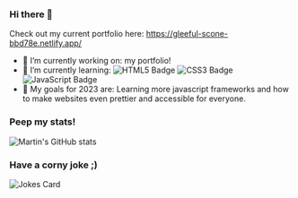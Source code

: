 <!--
**MartinP3/MartinP3** is a ✨ _special_ ✨ repository because its `README.md` (this file) appears on your GitHub profile.

Here are some ideas to get you started:

- 👯 I’m looking to collaborate on nothing atm
- 🤔 I’m looking for help with javascript ig?
- 💬 Ask me about ...
- 📫 How to reach me: ...
- 😄 Pronouns: ...
- ⚡ Fun fact: ...
-->
### Hi there 👋

Check out my current portfolio here: https://gleeful-scone-bbd78e.netlify.app/

- 🔭 I’m currently working on: my portfolio!
- 🌱 I’m currently learning:
![HTML5 Badge](https://img.shields.io/badge/HTML5-E34F26?logo=html5&logoColor=fff&style=flat) ![CSS3 Badge](https://img.shields.io/badge/CSS3-1572B6?logo=css3&logoColor=fff&style=flat) ![JavaScript Badge](https://img.shields.io/badge/JavaScript-F7DF1E?logo=javascript&logoColor=000&style=flat)
- 🥅 My goals for 2023 are: Learning more javascript frameworks and how to make websites even prettier and accessible for everyone.

### Peep my stats!
![Martin's GitHub stats](https://github-readme-stats.vercel.app/api?username=MartinP3&show_icons=true&theme=radical)

### Have a corny joke ;)
<img src="https://readme-jokes.vercel.app/api?hideBorder" alt="Jokes Card" />
